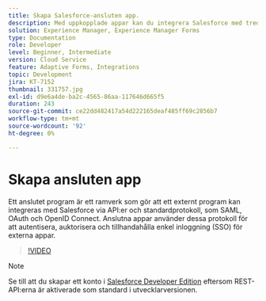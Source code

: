 ```yaml
---
title: Skapa Salesforce-ansluten app.
description: Med uppkopplade appar kan du integrera Salesforce med tredjepartsprogram som AEM Forms med Salesforce.
solution: Experience Manager, Experience Manager Forms
type: Documentation
role: Developer
level: Beginner, Intermediate
version: Cloud Service
feature: Adaptive Forms, Integrations
topic: Development
jira: KT-7152
thumbnail: 331757.jpg
exl-id: d9e6a4de-ba2c-4565-86aa-117646d665f5
duration: 243
source-git-commit: ce22dd482417a54d222165deaf485ff69c2856b7
workflow-type: tm+mt
source-wordcount: '92'
ht-degree: 0%

---
```


# Skapa ansluten app

Ett anslutet program är ett ramverk som gör att ett externt program kan integreras med Salesforce via API:er och standardprotokoll, som SAML, OAuth och OpenID Connect. Anslutna appar använder dessa protokoll för att autentisera, auktorisera och tillhandahålla enkel inloggning (SSO) för externa appar.
<!--- 331757 was the old video -->

>[!VIDEO](https://video.tv.adobe.com/v/3447257?quality=12&learn=on)

>[!NOTE]
>Se till att du skapar ett konto i [Salesforce Developer Edition](https://developer.salesforce.com/signup) eftersom REST-API:erna är aktiverade som standard i utvecklarversionen.
